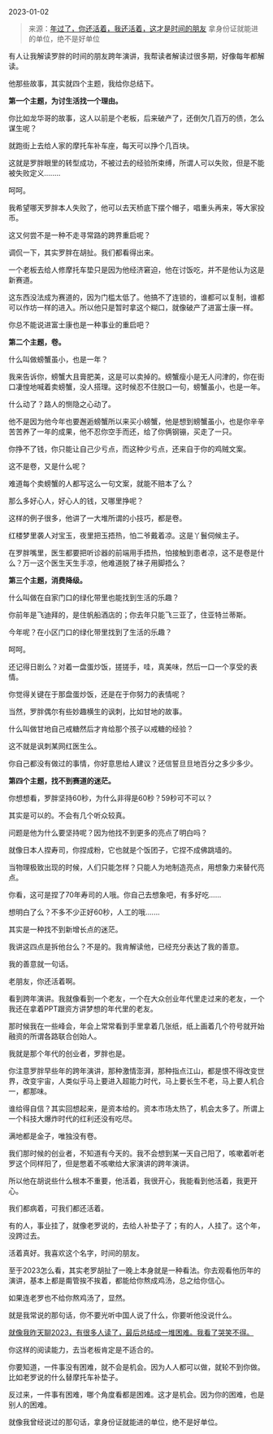 2023-01-02

> 来源：[年过了，你还活着，我还活着，这才是时间的朋友](http://mp.weixin.qq.com/s?__biz=MzU3NDc5Nzc0NQ==&mid=2247522024&idx=1&sn=8ef4d335e27abd67903281981a6758cb&chksm=fd2e3436ca59bd206f0051bcb53cfe6c448e5074568098ac8174312311cc241dc091bca00a56&scene=27#wechat_redirect)
> 拿身份证就能进的单位，绝不是好单位

有人让我解读罗胖的时间的朋友跨年演讲，我帮读者解读过很多期，好像每年都解读。  

他那些故事，其实就四个主题，我给你总结下。  

 **第一个主题，为讨生活找一个理由。**

你比如龙华哥的故事，这人以前是个老板，后来破产了，还倒欠几百万的债，怎么谋生呢？  

就跑街上去给人家的摩托车补车座，每天可以挣个几百块。  

这就是罗胖眼里的转型成功，不被过去的经验所束缚，所谓人可以失败，但是不能被失败定义........  

呵呵。  

我希望哪天罗胖本人失败了，他可以去天桥底下摆个帽子，唱重头再来，等大家投币。  

这又何尝不是一种不走寻常路的跨界重启呢？

调侃一下，其实罗胖在胡扯。我们都看得出来。  

一个老板去给人修摩托车垫只是因为他经济窘迫，他在讨饭吃，并不是他认为这是新赛道。  

这东西没法成为赛道的，因为门槛太低了。他搞不了连锁的，谁都可以复制，谁都可以作坊一样的进入。所以他只是暂时拿这个糊口，就像破产了进富士康一样。

你总不能说进富士康也是一种事业的重启吧？

 **第二个主题，卷。**

什么叫做螃蟹虽小，也是一年？

我来告诉你，螃蟹大且膏肥美，这是可以卖掉的。螃蟹瘦小是无人问津的，你在街口凄惶地喊着卖螃蟹，没人搭理。这时候忍不住脱口一句，螃蟹虽小，也是一年。  

什么动了？路人的恻隐之心动了。

他不是因为他今年也要邂逅螃蟹所以来买小螃蟹，他是想到螃蟹虽小，也是你辛辛苦苦养了一年的成果，他不忍你空手而还，给了你俩钢镚，买走了一只。  

你挣不了钱，你只能让自己少亏点，而这种少亏点，还来自于你的鸡贼文案。  

这不是卷，又是什么呢？  

难道每个卖螃蟹的人都写这么一句文案，就能不赔本了么？  

那么多好心人，好心人的钱，又哪里挣呢？  

这样的例子很多，他讲了一大堆所谓的小技巧，都是卷。

红楼梦里袭人对宝玉，夜里把玉捂热，怕二爷戴着凉。这是丫鬟伺候主子。  

在罗胖嘴里，医生都要把听诊器的前端用手捂热，怕接触到患者凉，这不是卷是什么？万一这个医生天生手凉，他难道脱了袜子用脚捂么？

 **第三个主题，消费降级。**

什么叫做在自家门口的绿化带里也能找到生活的乐趣？  

你前年是飞迪拜的，是住帆船酒店的；你去年只能飞三亚了，住亚特兰蒂斯。  

今年呢？在小区门口的绿化带里找到了生活的乐趣？  

呵呵。

还记得日剧么？对着一盘蛋炒饭，搓搓手，哇，真美味，然后一口一个享受的表情。  

你觉得关键在于那盘蛋炒饭，还是在于你努力的表情呢？

当然，罗胖偶尔有些妙趣横生的讽刺，比如甘地的故事。  

什么叫做甘地自己戒糖然后才肯给那个孩子以戒糖的经验？  

这不就是讽刺某网红医生么。

你自己都没有做过的事情，你好意思给人建议？还信誓旦旦地百分之多少多少。  

 **第四个主题，找不到赛道的迷茫。**

你想想看，罗胖坚持60秒，为什么非得是60秒？59秒可不可以？  

其实是可以的。不会有几个听众较真。

问题是他为什么要坚持呢？因为他找不到更多的亮点了明白吗？  

就像日本人捏寿司，你捏成粉，它也就是个饭团子，它捏不成佛跳墙的。  

当物理极致出现的时候，人们只能怎样？只能人为地制造亮点，用想象力来替代亮点。  

你看，这可是捏了70年寿司的人哦。你自己去想象吧，有多好吃......

想明白了么？不多不少正好60秒，人工的哦.......  

其实是一种找不到新增长点的迷茫。  

我讲这四点是拆他台么？不是的。我肯解读他，已经充分表达了我的善意。  

我的善意就一句话。

老朋友，你还活着啊。

看到跨年演讲。我就像看到一个老友，一个在大众创业年代里走过来的老友，一个我还在拿着PPT跟资方讲梦想的年代里的老友。

那时候我在一些峰会，年会上常常看到手里拿着几张纸，纸上画着几个符号就开始融资的所谓各路联合创始人。  

我就是那个年代的创业者，罗胖也是。  

你注意罗胖早些年的跨年演讲，那种激情澎湃，那种指点江山，都是恨不得改变世界，改变宇宙，人类似乎马上要进入超能力时代，马上要长生不老，马上要人机合一，都那味。  

谁给得自信？其实回想起来，是资本给的。资本市场太热了，机会太多了。所谓上一个科技大爆炸时代的红利还没有吃尽。  

满地都是金子，唯独没有卷。  

我们那时候的创业者，不知道有今天的。我不会想到某一天自己阳了，咳嗽着听老罗这个同样阳了，但是憋着不咳嗽给大家演讲的跨年演讲。

所以他在胡说些什么根本不重要，他活着，我很开心，我能看到他活着，我更开心。  

我们都病着，可我们都还活着。  

有的人，事业挂了，就像老罗说的，去给人补垫子了；有的人，人挂了。这个年，没跨过去。  

活着真好。我喜欢这个名字，时间的朋友。  

至于2023怎么看，其实老罗胡扯了一晚上本身就是一种看法。你去观看他历年的演讲，基本上都是甭管挨不挨着，都能给你熬成鸡汤，总之给你信心。

如果连老罗也不给你熬鸡汤了，显然。  

就是我常说的那句话，你不要光听中国人说了什么，你要听他没说什么。

[就像我昨天聊2023，有很多人读了，最后总结成一堆困难。我看了哭笑不得。](http://mp.weixin.qq.com/s?__biz=MzU0MjYwNDU2Mw==&mid=2247509274&idx=1&sn=fbc494c563c9bee8894f87206209629c&chksm=fb1ac966cc6d40701a545c207a7ae1402b9ad024a600939a429769a79edd0af2bd11b795f7cb&scene=21#wechat_redirect)

你这样的阅读能力，去当老板肯定是不适合的。  

你要知道，一件事没有困难，就不会是机会。因为人人都可以做，就轮不到你做。比如老罗说的什么替摩托车补垫子。

反过来，一件事有困难，哪个角度看都是困难。这才是机会。因为你的困难，也是别人的困难。

就像我曾经说过的那句话，拿身份证就能进的单位，绝不是好单位。

